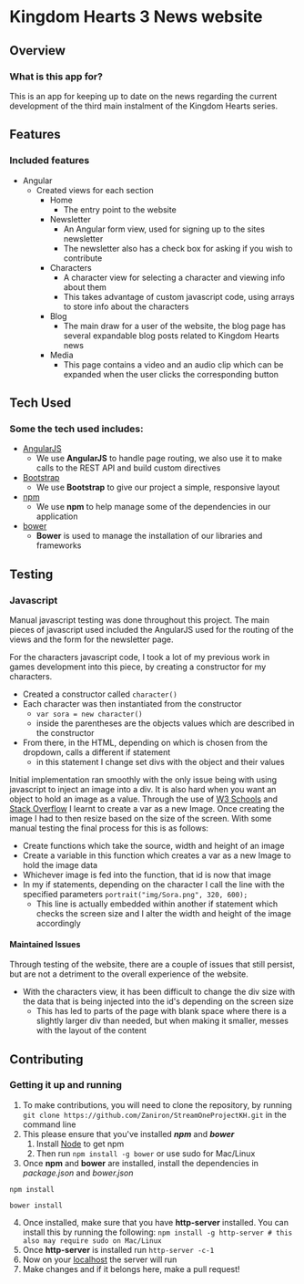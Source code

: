 # Kingdom Hearts 3 News website

## Overview

### What is this app for?

This is an app for keeping up to date on the news regarding the current development of the third main instalment of the Kingdom Hearts series.

## Features

### Included features
- Angular
	- Created views for each section
		- Home
			- The entry point to the website
		- Newsletter
			- An Angular form view, used for signing up to the sites newsletter
			- The newsletter also has a check box for asking if you wish to contribute
		- Characters
			- A character view for selecting a character and viewing info about them
			- This takes advantage of custom javascript code, using arrays to store info about the characters
		- Blog
			- The main draw for a user of the website, the blog page has several expandable blog posts related to Kingdom Hearts news
		- Media
			- This page contains a video and an audio clip which can be expanded when the user clicks the corresponding button

## Tech Used

### Some the tech used includes:
- [AngularJS](https://angularjs.org/)
    - We use **AngularJS** to handle page routing, we also use it to make calls to the REST API and build custom directives
- [Bootstrap](http://getbootstrap.com/)
    - We use **Bootstrap** to give our project a simple, responsive layout
- [npm](https://www.npmjs.com/)
    - We use **npm** to help manage some of the dependencies in our application
- [bower](https://bower.io/)
    - **Bower** is used to manage the installation of our libraries and frameworks

## Testing

### Javascript
Manual javascript testing was done throughout this project. The main pieces of javascript used included the AngularJS used for the routing of the views and the form for the newsletter page.

For the characters javascript code, I took a lot of my previous work in games development into this piece, by creating a constructor for my characters.
- Created a constructor called ```character()```
- Each character was then instantiated from the constructor
	- ```var sora = new character()```
	- inside the parentheses are the objects values which are described in the constructor
- From there, in the HTML, depending on which is chosen from the dropdown, calls a different if statement
	- in this statement I change set divs with the object and their values

Initial implementation ran smoothly with the only issue being with using javascript to inject an image into a div. It is also hard when you want an object to hold an image as a value.
Through the use of [W3 Schools](https://www.w3schools.com/) and [Stack Overflow](https://stackoverflow.com/) I learnt to create a var as a new Image.
Once creating the image I had to then resize based on the size of the screen. With some manual testing the final process for this is as follows:
- Create functions which take the source, width and height of an image
- Create a variable in this function which creates a var as a new Image to hold the image data
- Whichever image is fed into the function, that id is now that image
- In my if statements, depending on the character I call the line with the specified parameters ```portrait("img/Sora.png", 320, 600);```
	- This line is actually embedded within another if statement which checks the screen size and I alter the width and height of the image accordingly

#### Maintained Issues
Through testing of the website, there are a couple of issues that still persist, but are not a detriment to the overall experience of the website.

- With the characters view, it has been difficult to change the div size with the data that is being injected into the id's depending on the screen size
	- This has led to parts of the page with blank space where there is a slightly larger div than needed, but when making it smaller, messes with the layout of the content

## Contributing

### Getting it up and running
1. To make contributions, you will need to clone the repository, by running ```git clone https://github.com/Zaniron/StreamOneProjectKH.git``` in the command line
2. This please ensure that you've installed ***npm*** and ***bower***
	1. Install [Node](https://nodejs.org/en/) to get npm
	2. Then run ```npm install -g bower``` or use sudo for Mac/Linux
3. Once **npm** and **bower** are installed, install the dependencies in *package.json* and *bower.json*
```
npm install

bower install
```
4. Once installed, make sure that you have **http-server** installed. You can install this by running the following: ```npm install -g http-server # this also may require sudo on Mac/Linux```
5. Once **http-server** is installed run ```http-server -c-1```
6. Now on your [localhost](http://127.0.0.1:8080) the server will run
7. Make changes and if it belongs here, make a pull request!